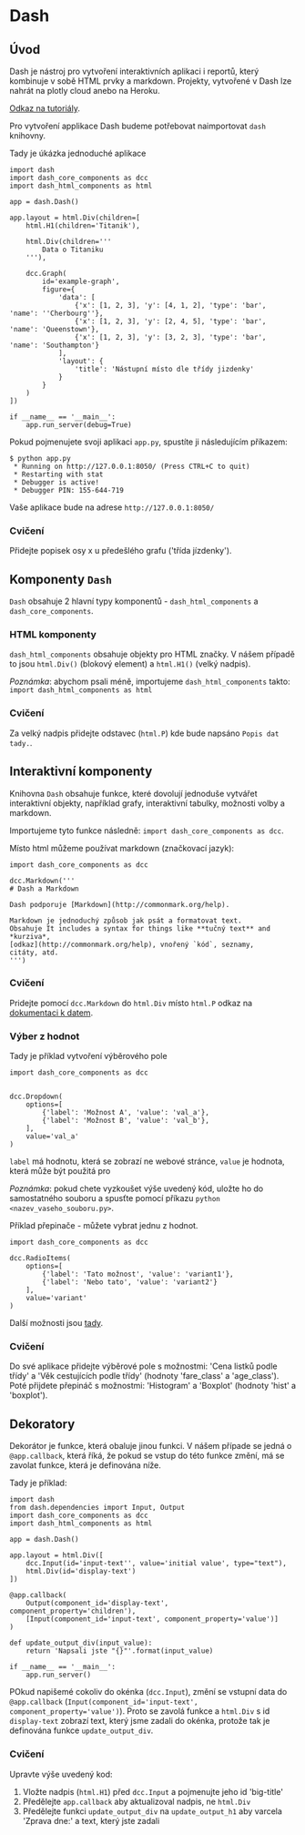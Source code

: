 # Dash

## Úvod

Dash je nástroj pro vytvoření interaktivních aplikaci i reportů, který kombinuje v sobě HTML prvky a markdown.
Projekty, vytvořené v Dash lze nahrát na plotly cloud anebo na Heroku.

[Odkaz na tutoriály](https://plot.ly/dash/).

Pro vytvoření applikace Dash budeme potřebovat naimportovat `dash` knihovny.

Tady je úkázka jednoduché aplikace
```
import dash
import dash_core_components as dcc
import dash_html_components as html

app = dash.Dash()

app.layout = html.Div(children=[
    html.H1(children='Titanik'),

    html.Div(children='''
        Data o Titaniku
    '''),

    dcc.Graph(
        id='example-graph',
        figure={
            'data': [
                {'x': [1, 2, 3], 'y': [4, 1, 2], 'type': 'bar', 'name': ''Cherbourg''},
                {'x': [1, 2, 3], 'y': [2, 4, 5], 'type': 'bar', 'name': 'Queenstown'},
                {'x': [1, 2, 3], 'y': [3, 2, 3], 'type': 'bar', 'name': 'Southampton'}
            ],
            'layout': {
                'title': 'Nástupní místo dle třídy jizdenky'
            }
        }
    )
])

if __name__ == '__main__':
    app.run_server(debug=True)
```

Pokud pojmenujete svoji aplikaci `app.py`, spustíte ji následujícím příkazem:
```
$ python app.py
 * Running on http://127.0.0.1:8050/ (Press CTRL+C to quit)
 * Restarting with stat
 * Debugger is active!
 * Debugger PIN: 155-644-719
```
Vaše aplikace bude na adrese `http://127.0.0.1:8050/`

### Cvičení

Přidejte popisek osy x u předešlého grafu ('třída jízdenky').

## Komponenty `Dash`

`Dash` obsahuje 2 hlavní typy komponentů - `dash_html_components` a `dash_core_components`.

### HTML komponenty

`dash_html_components` obsahuje objekty pro HTML značky. V nášem případě  to jsou `html.Div()` (blokový element) a
`html.H1()` (velký nadpis).

*Poznámka*: abychom psali méně, importujeme `dash_html_components` takto: `import dash_html_components as html`

### Cvičení

Za velký nadpis přidejte odstavec (`html.P`) kde bude napsáno `Popis dat tady.`.
 

 
## Interaktivní komponenty

Knihovna `Dash` obsahuje funkce, které dovolují jednoduše vytvářet interaktivní objekty, například grafy, interaktivní tabulky, možnosti volby a markdown.

Importujeme tyto funkce následně: `import dash_core_components as dcc`.

Místo html můžeme používat markdown (značkovací jazyk):

```
import dash_core_components as dcc

dcc.Markdown('''
# Dash a Markdown

Dash podporuje [Markdown](http://commonmark.org/help).

Markdown je jednoduchý způsob jak psát a formatovat text.
Obsahuje It includes a syntax for things like **tučný text** and *kurziva*,
[odkaz](http://commonmark.org/help), vnořený `kód`, seznamy,
citáty, atd.
''')
```

### Cvičení

Pridejte pomocí `dcc.Markdown` do `html.Div` místo `html.P` odkaz na [dokumentaci k datem](https://www.kaggle.com/c/titanic/data).

### Výber z hodnot

Tady je příklad vytvoření výběrového pole
```
import dash_core_components as dcc


dcc.Dropdown(
    options=[
        {'label': 'Možnost A', 'value': 'val_a'},
        {'label': 'Možnost B', 'value': 'val_b'},
    ],
    value='val_a'
)
```
`label` má hodnotu, která se zobrazí ne webové stránce, `value` je hodnota, která může být použitá pro 

*Poznámka*: pokud chete vyzkoušet výše uvedený kód, uložte ho do samostatného souboru a spusťte pomocí příkazu `python <nazev_vaseho_souboru.py>`.


Příklad přepinače - můžete vybrat jednu z hodnot.
```
import dash_core_components as dcc

dcc.RadioItems(
    options=[
        {'label': 'Tato možnost', 'value': 'variant1'},
        {'label': 'Nebo tato', 'value': 'variant2'}
    ],
    value='variant'
)
```

Další možnosti jsou [tady](https://plot.ly/dash/dash-core-components).


### Cvičení

Do své aplikace přidejte výběrové pole s možnostmi: 'Cena listků podle třídy' a 'Věk cestujících podle třídy' (hodnoty 'fare_class' a 'age_class').
Poté přijdete přepináč s možnostmi: 'Histogram' a 'Boxplot' (hodnoty 'hist' a 'boxplot').

## Dekoratory

Dekorátor je funkce, která obaluje jinou funkci. V nášem případe se jedná o `@app.callback`, která říká, že pokud se vstup do této funkce změní, má se zavolat funkce, která je definována níže.

Tady je příklad:

```
import dash
from dash.dependencies import Input, Output
import dash_core_components as dcc
import dash_html_components as html

app = dash.Dash()

app.layout = html.Div([
    dcc.Input(id='input-text'', value='initial value', type="text"),
    html.Div(id='display-text')
])

@app.callback(
    Output(component_id='display-text', component_property='children'),
    [Input(component_id='input-text', component_property='value')]
)

def update_output_div(input_value):
    return 'Napsali jste "{}"'.format(input_value)

if __name__ == '__main__':
    app.run_server()

```
POkud napišemé cokoliv do okénka (`dcc.Input`), změní se vstupní data do `@app.callback` (`Input(component_id='input-text', component_property='value')`). Proto se zavolá funkce a `html.Div` s id `display-text` zobrazí text, který jsme zadali do okénka, protože tak je definována funkce `update_output_div`.
 
### Cvičení

Upravte výše uvedený kod:
1. Vložte nadpis (`html.H1`) před `dcc.Input` a pojmenujte jeho id 'big-title'
2. Předělejte `app.callback` aby aktualizoval nadpis, ne `html.Div`
3. Předělejte funkci `update_output_div` na `update_output_h1` aby varcela 'Zprava dne:' a text, který jste zadali



